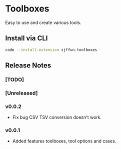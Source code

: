 # Toolboxes

Easy to use and create various tools.

## Install via CLI

```bash
code --install-extension zjffun.toolboxes
```

## Release Notes

### [TODO]

### [Unreleased]

### v0.0.2

- Fix bug CSV TSV conversion doesn't work.

### v0.0.1

- Added features toolboxes, tool options and cases.
